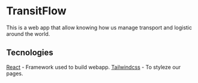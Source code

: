 # TransitFlow

This is a web app that allow knowing how us manage transport and logistic around the world.

## Tecnologies

[React](https://react.dev/) - Framework used to build webapp.
[Tailwindcss](https://tailwindcss.com/) - To styleze our pages.
